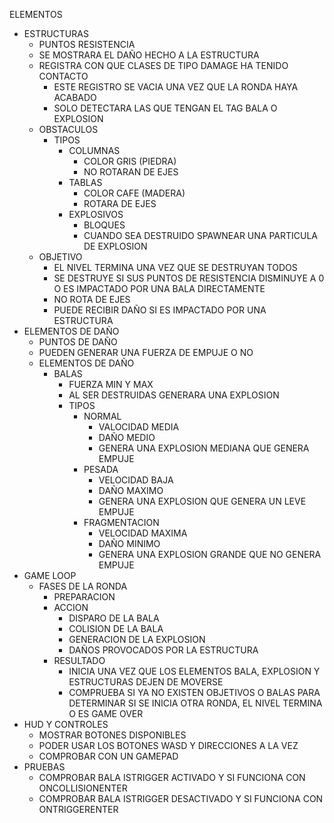 ELEMENTOS
-	ESTRUCTURAS
	-	PUNTOS RESISTENCIA
	-	SE MOSTRARA EL DAÑO HECHO A LA ESTRUCTURA
	-	REGISTRA CON QUE CLASES DE TIPO DAMAGE HA TENIDO CONTACTO
		-	ESTE REGISTRO SE VACIA UNA VEZ QUE LA RONDA HAYA ACABADO
		-	SOLO DETECTARA LAS QUE TENGAN EL TAG BALA O EXPLOSION
	-	OBSTACULOS
		-	TIPOS
			-	COLUMNAS
				-	COLOR GRIS (PIEDRA)
				- 	NO ROTARAN DE EJES
			-	TABLAS
				-	COLOR CAFE (MADERA)
				-	ROTARA DE EJES
			-	EXPLOSIVOS
				- 	BLOQUES
				-	CUANDO SEA DESTRUIDO SPAWNEAR UNA PARTICULA DE EXPLOSION
	-	OBJETIVO
		-	EL NIVEL TERMINA UNA VEZ QUE SE DESTRUYAN TODOS
		-	SE DESTRUYE SI SUS PUNTOS DE RESISTENCIA DISMINUYE A 0 O ES IMPACTADO POR UNA BALA DIRECTAMENTE
		-	NO ROTA DE EJES
		-	PUEDE RECIBIR DAÑO SI ES IMPACTADO POR UNA ESTRUCTURA
-	ELEMENTOS DE DAÑO
	-	PUNTOS DE DAÑO
	-	PUEDEN GENERAR UNA FUERZA DE EMPUJE O NO
	-	ELEMENTOS DE DAÑO
		-	BALAS
			- 	FUERZA MIN Y MAX
			-	AL SER DESTRUIDAS GENERARA UNA EXPLOSION
			-	TIPOS
				-	NORMAL
					-	VALOCIDAD MEDIA
					-	DAÑO MEDIO
					-	GENERA UNA EXPLOSION MEDIANA QUE GENERA EMPUJE
				-	PESADA
					-	VELOCIDAD BAJA
					-	DAÑO MAXIMO
					-	GENERA UNA EXPLOSION QUE GENERA UN LEVE EMPUJE
				-	FRAGMENTACION
					-	VELOCIDAD MAXIMA
					-	DAÑO MINIMO
					-	GENERA UNA EXPLOSION GRANDE QUE NO GENERA EMPUJE
-	GAME LOOP
	-	FASES DE LA RONDA
		-	PREPARACION
		-	ACCION
			-	DISPARO DE LA BALA
			-	COLISION DE LA BALA
			-	GENERACION DE LA EXPLOSION
			-	DAÑOS PROVOCADOS POR LA ESTRUCTURA
		-	RESULTADO
			-	INICIA UNA VEZ QUE LOS ELEMENTOS BALA, EXPLOSION Y ESTRUCTURAS DEJEN DE MOVERSE
			-	COMPRUEBA SI YA NO EXISTEN OBJETIVOS O BALAS PARA DETERMINAR SI SE INICIA OTRA RONDA, EL NIVEL TERMINA O ES GAME OVER
-	HUD Y CONTROLES
	-	MOSTRAR BOTONES DISPONIBLES
	-	PODER USAR LOS BOTONES WASD Y DIRECCIONES A LA VEZ
	-	COMPROBAR CON UN GAMEPAD
-	PRUEBAS
	-	COMPROBAR BALA ISTRIGGER ACTIVADO Y SI FUNCIONA CON ONCOLLISIONENTER 
	-	COMPROBAR BALA ISTRIGGER DESACTIVADO Y SI FUNCIONA CON ONTRIGGERENTER

